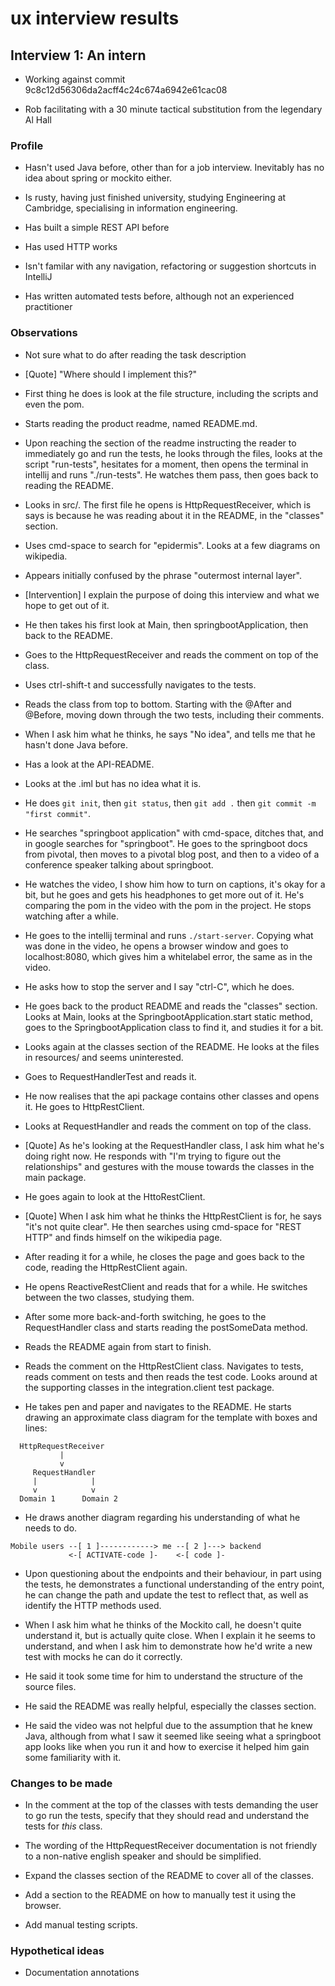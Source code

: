 # ux interview results

## Interview 1: An intern

- Working against commit 9c8c12d56306da2acff4c24c674a6942e61cac08

- Rob facilitating with a 30 minute tactical substitution from the legendary Al Hall

### Profile

- Hasn't used Java before, other than for a job interview. Inevitably has no idea about spring or mockito either.

- Is rusty, having just finished university, studying Engineering at Cambridge, specialising in information
  engineering.

- Has built a simple REST API before

- Has used HTTP works

- Isn't familar with any navigation, refactoring or suggestion shortcuts in IntelliJ

- Has written automated tests before, although not an experienced practitioner

### Observations

- Not sure what to do after reading the task description

- [Quote] "Where should I implement this?"

- First thing he does is look at the file structure, including the scripts and even the pom.

- Starts reading the product readme, named README.md.

- Upon reaching the section of the readme instructing the reader to immediately go and run the tests, he
  looks through the files, looks at the script "run-tests", hesitates for a moment, then opens the terminal in
  intellij and runs "./run-tests". He watches them pass, then goes back to reading the README.
  
- Looks in src/. The first file he opens is HttpRequestReceiver, which is says is because he was reading about it
  in the README, in the "classes" section.

- Uses cmd-space to search for "epidermis". Looks at a few diagrams on wikipedia.

- Appears initially confused by the phrase "outermost internal layer".

- [Intervention] I explain the purpose of doing this interview and what we hope to get out of it.

- He then takes his first look at Main, then springbootApplication, then back to the README.

- Goes to the HttpRequestReceiver and reads the comment on top of the class.

- Uses ctrl-shift-t and successfully navigates to the tests.

- Reads the class from top to bottom. Starting with the @After and @Before, moving down through the two tests,
  including their comments.
  
- When I ask him what he thinks, he says "No idea", and tells me that he hasn't done Java before.

- Has a look at the API-README.

- Looks at the .iml but has no idea what it is.

- He does `git init`, then `git status`, then `git add .` then `git commit -m "first commit"`.

- He searches "springboot application" with cmd-space, ditches that, and in google searches for "springboot".
  He goes to the springboot docs from pivotal, then moves to a pivotal blog post, and then to a video of
  a conference speaker talking about springboot.
  
- He watches the video, I show him how to turn on captions, it's okay for a bit, but he goes and gets his
  headphones to get more out of it. He's comparing the pom in the video with the pom in the project. He
  stops watching after a while.
  
- He goes to the intellij terminal and runs `./start-server`. Copying what was done in the video, he opens a
  browser window and goes to localhost:8080, which gives him a whitelabel error, the same as in the video.
  
- He asks how to stop the server and I say "ctrl-C", which he does.

- He goes back to the product README and reads the "classes" section. Looks at Main, looks at the
  SpringbootApplication.start static method, goes to the SpringbootApplication class to find it, and studies
  it for a bit.
  
- Looks again at the classes section of the README. He looks at the files in resources/ and seems
  uninterested.

- Goes to RequestHandlerTest and reads it.

- He now realises that the api package contains other classes and opens it. He goes to HttpRestClient.

- Looks at RequestHandler and reads the comment on top of the class.

- [Quote] As he's looking at the RequestHandler class, I ask him what he's doing right now. He responds with
  "I'm trying to figure out the relationships" and gestures with the mouse towards the classes in the main package.

- He goes again to look at the HttoRestClient.

- [Quote] When I ask him what he thinks the HttpRestClient is for, he says "it's not quite clear". He then
  searches using cmd-space for "REST HTTP" and finds himself on the wikipedia page.

- After reading it for a while, he closes the page and goes back to the code, reading the HttpRestClient again.

- He opens ReactiveRestClient and reads that for a while. He switches between the two classes, studying them.

- After some more back-and-forth switching, he goes to the RequestHandler class and starts reading the postSomeData
  method.

- Reads the README again from start to finish.

- Reads the comment on the HttpRestClient class. Navigates to tests, reads comment on tests and then reads the test
  code. Looks around at the supporting classes in the integration.client test package.

- He takes pen and paper and navigates to the README. He starts drawing an approximate class diagram for the
  template with boxes and lines:
```
  HttpRequestReceiver
           |
           v
     RequestHandler
     |            |
     v            v
  Domain 1      Domain 2
```

- He draws another diagram regarding his understanding of what he needs to do.

```
Mobile users --[ 1 ]------------> me --[ 2 ]---> backend
             <-[ ACTIVATE-code ]-    <-[ code ]-  
```

- Upon questioning about the endpoints and their behaviour, in part using the tests, he demonstrates a functional
  understanding of the entry point, he can change the path and update the test to reflect that, as well as identify
  the HTTP methods used.

- When I ask him what he thinks of the Mockito call, he doesn't quite understand it, but is actually quite close.
  When I explain it he seems to understand, and when I ask him to demonstrate how he'd write a new test with mocks
  he can do it correctly.
  
- He said it took some time for him to understand the structure of the source files.

- He said the README was really helpful, especially the classes section.

- He said the video was not helpful due to the assumption that he knew Java, although from what I saw it seemed
  like seeing what a springboot app looks like when you run it and how to exercise it helped him gain some
  familiarity with it.

### Changes to be made

- In the comment at the top of the classes with tests demanding the user to go run the tests, specify that
  they should read and understand the tests for _this_ class.

- The wording of the HttpRequestReceiver documentation is not friendly to a non-native english speaker and should
  be simplified.

- Expand the classes section of the README to cover all of the classes.

- Add a section to the README on how to manually test it using the browser.

- Add manual testing scripts.

### Hypothetical ideas

- Documentation annotations